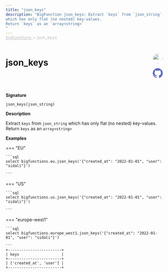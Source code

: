 ```yaml
---
title: "json_keys"
description: "BigFunction json_keys: Extract `keys` from `json_string`
which has only flat (no nested) key-values.
Return `keys` as an `array<string>`
"
---
```


<span style="color: silver; position: relative; top: -1rem">
  <a href=".." style="color: silver">bigfunctions </a> > json_keys
</span>

# json_keys


<div style="position: relative; top: -4rem; margin-bottom:  -2rem; text-align: right; z-index: 9999;">
  
  <a href="https://www.linkedin.com/company/esmoz/" title="Author: Sid Ali" target="_blank">
    <img src="https://esmoz.fr/wp-content/uploads/2022/03/logo_esmoz_40x20-1.png" width="32" style=" border-radius: 50% !important">
  </a>
  
  <a href="{REPO_URL}/tree/main/bigfunctions/json_keys.yaml" title="Edit on GitHub" target="_blank"><svg xmlns="http://www.w3.org/2000/svg" width="32" height="32" viewBox="0 0 24 24"><path fill="#5d6cc0" d="M12 0c-6.626 0-12 5.373-12 12 0 5.302 3.438 9.8 8.207 11.387.599.111.793-.261.793-.577v-2.234c-3.338.726-4.033-1.416-4.033-1.416-.546-1.387-1.333-1.756-1.333-1.756-1.089-.745.083-.729.083-.729 1.205.084 1.839 1.237 1.839 1.237 1.07 1.834 2.807 1.304 3.492.997.107-.775.418-1.305.762-1.604-2.665-.305-5.467-1.334-5.467-5.931 0-1.311.469-2.381 1.236-3.221-.124-.303-.535-1.524.117-3.176 0 0 1.008-.322 3.301 1.23.957-.266 1.983-.399 3.003-.404 1.02.005 2.047.138 3.006.404 2.291-1.552 3.297-1.23 3.297-1.23.653 1.653.242 2.874.118 3.176.77.84 1.235 1.911 1.235 3.221 0 4.609-2.807 5.624-5.479 5.921.43.372.823 1.102.823 2.222v3.293c0 .319.192.694.801.576 4.765-1.589 8.199-6.086 8.199-11.386 0-6.627-5.373-12-12-12z"/></svg></a>
</div>



**Signature** 
```
json_keys(json_string)
```

**Description**

Extract `keys` from `json_string`
which has only flat (no nested) key-values.
Return `keys` as an `array<string>`






**Examples**













=== "EU"

    ```sql
    select bigfunctions.eu.json_keys('{"created_at": "2022-01-01", "user": "sidali"}')
    
    ```




=== "US"

    ```sql
    select bigfunctions.us.json_keys('{"created_at": "2022-01-01", "user": "sidali"}')
    
    ```




=== "europe-west1"

    ```sql
    select bigfunctions.europe_west1.json_keys('{"created_at": "2022-01-01", "user": "sidali"}')
    
    ```









<pre style="margin-top: -1rem;">
<code style="padding-top: 0px; padding-bottom: 0px;">+------------------------+
| keys                   |
+------------------------+
| [&#39;created_at&#39;, &#39;user&#39;] |
+------------------------+
</code>
</pre>









